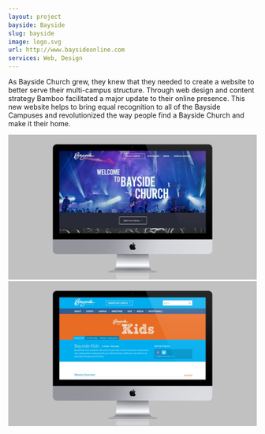 ```yaml
---
layout: project
bayside: Bayside
slug: bayside
image: logo.svg 
url: http://www.baysideonline.com
services: Web, Design
---
```


As Bayside Church grew, they knew that they needed to create a website to better serve their multi-campus structure. Through web design and content strategy Bamboo facilitated a major update to their online presence. This new website helps to bring equal recognition to all of the Bayside Campuses and revolutionized the way people find a Bayside Church and make it their home.

![Bayside](/images/client-assets/bayside/01.jpg)
![Bayside](/images/client-assets/bayside/02.jpg)